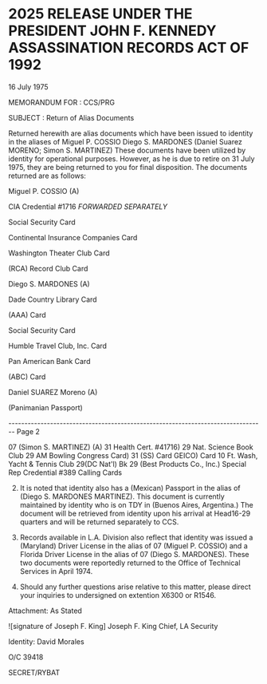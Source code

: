 # 2025 RELEASE UNDER THE PRESIDENT JOHN F. KENNEDY ASSASSINATION RECORDS ACT OF 1992

16 July 1975

MEMORANDUM FOR : CCS/PRG

SUBJECT : Return of Alias Documents

Returned herewith are alias documents which have been issued
to identity in the aliases of Miguel P. COSSIO Diego S. MARDONES
(Daniel Suarez MORENO; Simon S. MARTINEZ) These documents have been
utilized by identity for operational purposes. However, as he is
due to retire on 31 July 1975, they are being returned to you for
final disposition. The documents returned are as follows:

Miguel P. COSSIO (A)

CIA Credential #1716 *FORWARDED SEPARATELY*

Social Security Card

Continental Insurance Companies Card

Washington Theater Club Card

(RCA) Record Club Card

Diego S. MARDONES (A)

Dade Country Library Card

(AAA) Card

Social Security Card

Humble Travel Club, Inc. Card

Pan American Bank Card

(ABC) Card

Daniel SUAREZ Moreno (A)

(Panimanian Passport)


-------------------------------------------------------------------------------- Page 2

07
(Simon S. MARTINEZ) (A)
31 Health Cert. #41716)
29 Nat. Science Book Club
29 AM Bowling Congress Card)
31 (SS) Card
GEICO) Card
10 Ft. Wash, Yacht & Tennis Club
29(DC Nat'l) Bk
29 (Best Products Co., Inc.)
Special Rep Credential #389
Calling Cards

2. It is noted that identity also has a (Mexican) Passport in the alias of (Diego S. MARDONES MARTINEZ). This document is currently maintained by identity who is on TDY in (Buenos Aires, Argentina.) The document will be retrieved from identity upon his arrival at Head16-29 quarters and will be returned separately to CCS.

3. Records available in L.A. Division also reflect that identity was issued a (Maryland) Driver License in the alias of 07 (Miguel P. COSSIO) and a Florida Driver License in the alias of 07 (Diego S. MARDONES). These two documents were reportedly returned to the Office of Technical Services in April 1974.

4. Should any further questions arise relative to this matter, please direct your inquiries to undersigned on extention X6300 or R1546.

Attachment:
As Stated

![signature of Joseph F. King]
Joseph F. King
Chief, LA Security

Identity:
David Morales

O/C 39418

SECRET/RYBAT
